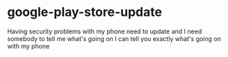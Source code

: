 # google-play-store-update
Having security problems with my phone need to update and I need somebody to tell me what's going on I can tell you exactly what's going on with my phone
